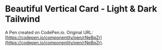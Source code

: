 # Beautiful Vertical Card - Light & Dark Tailwind

A Pen created on CodePen.io. Original URL: [https://codepen.io/componentity/pen/rNeBqZr](https://codepen.io/componentity/pen/rNeBqZr).


